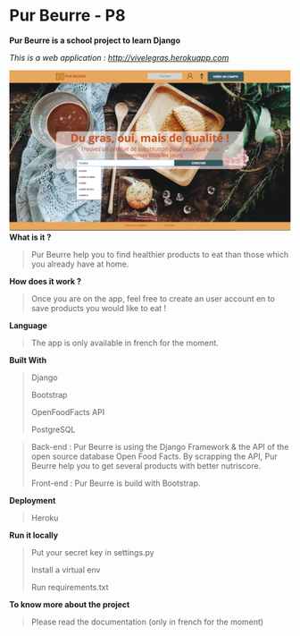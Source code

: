 # Pur Beurre - P8

**Pur Beurre is a school project to learn Django**

*This is a web application : http://vivelegras.herokuapp.com*

![Pur_beurre Screenshot](https://github.com/CoLoDot/Pur_beurre/blob/master/screenshot_pur_beurre.png)
**What is it ?**
>Pur Beurre help you to find healthier products to eat than those which you already have at home. 

**How does it work ?**
> Once you are on the app, feel free to create an user account en to save products you would like to eat !

**Language**
>The app is only available in french for the moment.

**Built With**
>Django
>
>Bootstrap
>
>OpenFoodFacts API
>
>PostgreSQL

> Back-end : Pur Beurre is using the Django Framework & the API of the open source database Open Food Facts. By scrapping the API, Pur Beurre help you to get several products with better nutriscore. 
>
> Front-end : Pur Beurre is build with Bootstrap.

**Deployment**
>Heroku

**Run it locally**
> Put your secret key in settings.py
>
> Install a virtual env
>
> Run requirements.txt

**To know more about the project**
> Please read the documentation (only in french for the moment)